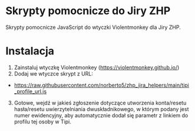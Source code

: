 # Skrypty pomocnicze do Jiry ZHP
Skrypty pomocnicze JavaScript do wtyczki Violentmonkey dla Jiry ZHP.

# Instalacja
1. Zainstaluj wtyczkę Violentmonkey (https://violentmonkey.github.io/)
2. Dodaj we wtyczce skrypt z URL:
- https://raw.githubusercontent.com/norberto5/zhp_jira_helpers/main/tipi_profile_url.js
3. Gotowe, wejdź w jakieś zgłoszenie dotyczące utworzenia konta/resetu hasła/resetu uwierzytelniania dwuskładnikowego, w którym podany jest numer ewidencyjny, aby automatycznie dodał się parametr z linkiem do profilu tej osoby w Tipi.
